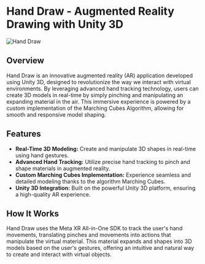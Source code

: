 # Hand Draw - Augmented Reality Drawing with Unity 3D
![Hand Draw](https://github.com/Joseph-Sailor-Usher/Hand-Draw/assets/100800088/c32cec52-7d0a-4436-a4c7-c3283d180cee)

## Overview

Hand Draw is an innovative augmented reality (AR) application developed using Unity 3D, designed to revolutionize the way we interact with virtual environments. By leveraging advanced hand tracking technology, users can create 3D models in real-time by simply pinching and manipulating an expanding material in the air. This immersive experience is powered by a custom implementation of the Marching Cubes Algorithm, allowing for smooth and responsive model shaping.

## Features

- **Real-Time 3D Modeling:** Create and manipulate 3D shapes in real-time using hand gestures.
- **Advanced Hand Tracking:** Utilize precise hand tracking to pinch and shape materials in augmented reality.
- **Custom Marching Cubes Implementation:** Experience seamless and detailed modeling thanks to the algorithm Marching Cubes.
- **Unity 3D Integration:** Built on the powerful Unity 3D platform, ensuring a high-quality AR experience.

## How It Works

Hand Draw uses the Meta XR All-in-One SDK to track the user's hand movements, translating pinches and movements into actions that manipulate the virtual material. This material expands and shapes into 3D models based on the user's gestures, offering an intuitive and natural way to create and interact with virtual objects.

